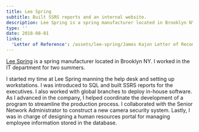 ```yaml
---
title: Lee Spring
subtitle: Built SSRS reports and an internal website.
description: Lee Spring is a spring manufacturer located in Brooklyn NY. I worked in the IT department for two summers.
type: ''
date: 2018-08-01
links:
  'Letter of Reference': /assets/lee-spring/James Kajon Letter of Recommendation.pdf
---
```

<a href="https://www.leespring.com/" title="Lee Spring Website">Lee Spring</a> is a spring manufacturer located in Brooklyn NY. I worked in the IT department for two summers.

I started my time at Lee Spring manning the help desk and setting up workstations. I was introduced to SQL and built SSRS reports for the executives. I also worked with global branches to deploy in-house software. As I advanced in the company, I helped coordinate the development of a program to streamline the production process. I collaborated with the Senior Network Administrator to construct a new camera security system. Lastly, I was in charge of designing a human resources portal for managing employee information stored in the database.
